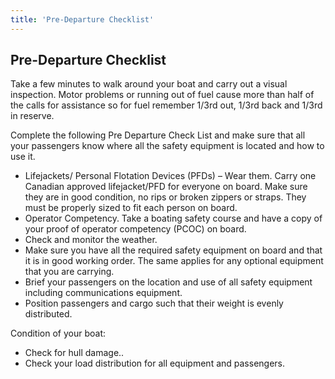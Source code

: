```yaml
---
title: 'Pre-Departure Checklist'
---
```


## Pre-Departure Checklist

Take a few minutes to walk around your boat and carry out a visual inspection. Motor problems or running out of fuel cause more than half of the calls for assistance so for fuel remember 1/3rd out, 1/3rd back and 1/3rd in reserve.

Complete the following Pre Departure Check List and make sure that all your passengers know where all the safety equipment is located and how to use it.

* Lifejackets/ Personal Flotation Devices (PFDs) – Wear them. Carry one Canadian approved lifejacket/PFD for everyone on board. Make sure they are in good condition, no rips or broken zippers or straps. They must be properly sized to fit each person on board.
* Operator Competency. Take a boating safety course and have a copy of your proof of operator competency (PCOC) on board.
* Check and monitor the weather.
* Make sure you have all the required safety equipment on board and that it is in good working order. The same applies for any optional equipment that you are carrying.
* Brief your passengers on the location and use of all safety equipment including communications equipment.
* Position passengers and cargo such that their weight is evenly distributed.

Condition of your boat:

* Check for hull damage..
* Check your load distribution for all equipment and passengers.